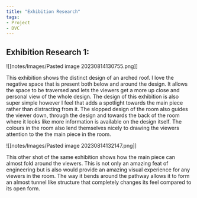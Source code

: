 ```yaml
---
title: "Exhibition Research"
tags:
- Project
- DVC
---
```

## Exhibition Research 1:
![[notes/Images/Pasted image 20230814130755.png]]

This exhibition shows the distinct design of an arched roof. I love the negative  space that is present both below and around the design. It allows the space to be traversed and lets the viewers get a more up close and personal view of the whole design. The design of this exhibition is also super simple however I feel that adds a spotlight towards the main piece rather than distracting from it. The slopped design of the room also guides the viewer down, through the design and towards the back of the room where it looks like more information is available on the design itself. The colours in the room also lend themselves nicely to drawing the viewers attention to the the main piece in the room.

![[notes/Images/Pasted image 20230814132147.png]]

This other shot of the same exhibition shows how the main piece can almost fold around the viewers. This is not only an amazing feat of engineering but is also would provide an amazing visual experience for any viewers in the room. The way it bends around the pathway allows it to form an almost tunnel like structure that completely changes its feel compared to its open form.